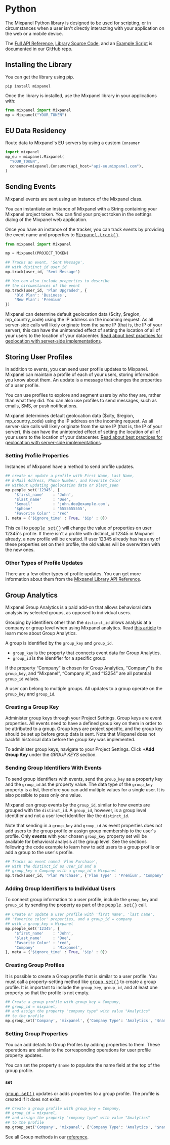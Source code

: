 # Python

The Mixpanel Python library is designed to be used for scripting, or in circumstances when a user isn't directly interacting with your application on the web or a mobile device.

The [Full API Reference](http://mixpanel.github.io/mixpanel-python), [Library Source Code](https://github.com/mixpanel/mixpanel-python), and an [Example Script](https://github.com/mixpanel/mixpanel-python/tree/master/demo) is documented in our GitHub repo.

## Installing the Library

You can get the library using pip.
```shell
pip install mixpanel
```

Once the library is installed, use the Mixpanel library in your applications with:

```py
from mixpanel import Mixpanel
mp = Mixpanel("YOUR_TOKEN")
```

## EU Data Residency

Route data to Mixpanel's EU servers by using a custom `Consumer`
```py
import mixpanel
mp_eu = mixpanel.Mixpanel(
  "YOUR_TOKEN",
  consumer=mixpanel.Consumer(api_host="api-eu.mixpanel.com"),
)
```

## Sending Events

Mixpanel events are sent using an instance of the Mixpanel class.

You can instantiate an instance of Mixpanel with a String containing your Mixpanel project token. You can find your project token in the settings dialog of the Mixpanel web application.

Once you have an instance of the tracker, you can track events by providing the event name and properties to <a style="font-family: courier" href="http://mixpanel.github.io/mixpanel-python/#mixpanel.Mixpanel.track">Mixpanel.track()</a>.
```python
from mixpanel import Mixpanel

mp = Mixpanel(PROJECT_TOKEN)

## Tracks an event, 'Sent Message',
## with distinct_id user_id
mp.track(user_id, 'Sent Message')

## You can also include properties to describe
## the circumstances of the event
mp.track(user_id, 'Plan Upgraded', {
    'Old Plan': 'Business',
    'New Plan': 'Premium'
})
```

Mixpanel can determine default geolocation data (\$city, \$region, mp_country_code) using the IP address on the incoming request. As all server-side calls will likely originate from the same IP (that is, the IP of your server), this can have the unintended effect of setting the location of all of your users to the location of your datacenter. [Read about best practices for geolocation with server-side implementations](https://mixpanel.com/blog/2014/09/08/everything-about-server-side-updates/).


## Storing User Profiles

In addition to events, you can send user profile updates to Mixpanel. Mixpanel can maintain a profile of each of your users, storing information you know about them. An update is a message that changes the properties of a user profile.

You can use profiles to explore and segment users by who they are, rather than what they did. You can also use profiles to send messages, such as emails, SMS, or push notifications.

Mixpanel determines default geolocation data (\$city, \$region, mp_country_code) using the IP address on the incoming request. As all server-side calls will likely originate from the same IP (that is, the IP of your server), this can have the unintended effect of setting the location of all of your users to the location of your datacenter. [Read about best practices for geolocation with server-side implementations](https://mixpanel.com/blog/2014/09/08/everything-about-server-side-updates/).

### Setting Profile Properties
Instances of Mixpanel have a method to send profile updates.

```python
## create or update a profile with First Name, Last Name,
## E-Mail Address, Phone Number, and Favorite Color
## without updating geolocation data or $last_seen
mp.people_set('12345', {
    '$first_name'    : 'John',
    '$last_name'     : 'Doe',
    '$email'         : 'john.doe@example.com',
    '$phone'         : '5555555555',
    'Favorite Color' : 'red'
}, meta = {'$ignore_time' : True, '$ip' : 0})
```

This call to <a style="font-family: courier" href="http://mixpanel.github.io/mixpanel-python/#mixpanel.Mixpanel.people_set">people_set()</a> will change the value of properties on user 12345's profile. If there isn't a profile with distinct_id 12345 in Mixpanel already, a new profile will be created. If user 12345 already has has any of these properties set on their profile, the old values will be overwritten with the new ones.

### Other Types of Profile Updates
There are a few other types of profile updates. You can get more information about them from the [Mixpanel Library API Reference](https://mixpanel.github.io/mixpanel-python).

## Group Analytics

Mixpanel Group Analytics is a paid add-on that allows behavioral data analysis by selected groups, as opposed to individual users.

Grouping by identifiers other than the `distinct_id` allows analysis at a company or group level when using Mixpanel analytics. Read [this article](/docs/analysis/advanced/group-analytics) to learn more about Group Analytics.

A group is identified by the `group_key` and `group_id`.
* `group_key` is the property that connects event data for Group Analytics.
* `group_id` is the identifier for a specific group.

If the property “Company” is chosen for Group Analytics, “Company” is the `group_key`, and “Mixpanel”, “Company A”, and “13254” are all potential `group_id` values.

A user can belong to multiple groups. All updates to a group operate on the `group_key` and `group_id`.

### Creating a Group Key
Administer group keys through your Project Settings. Group keys are event properties. All events need to have a defined group key on them in order to be attributed to a group. Group keys are project specific, and the group key should be set up before group data is sent. Note that Mixpanel does not backfill historical data before the group key was implemented.

To administer group keys, navigate to your Project Settings. Click **+Add Group Key** under the *GROUP KEYS* section.

### Sending Group Identifiers With Events
To send group identifiers with events, send the `group_key` as a property key and the `group_id` as the property value. The data type of the `group_key` property is a list, therefore you can add multiple values for a single user. It is also possible to pass only one value.

Mixpanel can group events by the `group_id`, similar to how events are grouped with the `distinct_id`. A `group_id`, however, is a group level identifier and not a user level identifier like the `distinct_id`.

Note that sending in a `group_key` and `group_id` as event properties does not add users to the group profile or assign group membership to the user's profile. Only **events** with your chosen `group_key` property set will be available for behavioral analysis at the group level. See the sections following the code example to learn how to add users to a group profile or add a group to the user's profile.

```python
## Tracks an event named 'Plan Purchase',
## with the distinct_id as user_id and a
## group_key = Company with a group_id = Mixpanel
mp.track(user_id, 'Plan Purchase', {'Plan Type' : 'Premium', 'Company' : 'mixpanel'})
```

### Adding Group Identifiers to Individual Users
To connect group information to a user profile, include the `group_key` and `group_id` by sending the property as part of the <a style="font-family: courier" href="https://mixpanel.github.io/mixpanel-python/#mixpanel.Mixpanel.people_set">people_set()</a> call.
```python
## Create or update a user profile with 'first name', 'last name',
## 'favorite color' properties, and a group_id = company
## with a group_key = Mixpanel
mp.people_set('12345', {
    '$first_name'    : 'John',
    '$last_name'     : 'Doe',
    'Favorite Color' : 'red',
    'Company'        : 'Mixpanel',
}, meta = {'$ignore_time' : True, '$ip' : 0})
```
### Creating Group Profiles
It is possible to create a Group profile that is similar to a user profile. You must call a property-setting method like <a style="font-family: courier" href="https://mixpanel.github.io/mixpanel-python/#mixpanel.Mixpanel.group_set">group_set()</a> to create a group profile. It is important to include the `group_key`, `group_id`, and at least one property so that the profile is not empty.

```py Python
## Create a group profile with group_key = Company,
## group_id = mixpanel,
## and assign the property "company type" with value "Analytics"
## to the profile
mp.group_set('Company', 'mixpanel', {'Company Type': 'Analytics', '$name': 'Mixpanel'})
```

### Setting Group Properties
You can add details to Group Profiles by adding properties to them. These operations are similar to the corresponding operations for user profile property updates.

You can set the property `$name` to populate the name field at the top of the group profile.

#### set
<a style="font-family: courier" href="https://mixpanel.github.io/mixpanel-python/#mixpanel.Mixpanel.group_set">group_set()</a> updates or adds properties to a group profile. The profile is created if it does not exist.

```py Python
## Create a group profile with group_key = Company,
## group_id = mixpanel,
## and assign the property "company type" with value "Analytics"
## to the profile
mp.group_set('Company', 'mixpanel', {'Company Type': 'Analytics', '$name': 'Mixpanel'})
```

See all Group methods in our [reference](https://mixpanel.github.io/mixpanel-python/).
